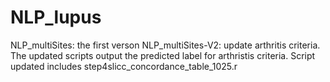 # NLP_lupus
NLP_multiSites: the first verson 
NLP_multiSites-V2: update arthritis criteria. The updated scripts output the predicted label for arthristis criteria. Script updated includes step4slicc_concordance_table_1025.r 
